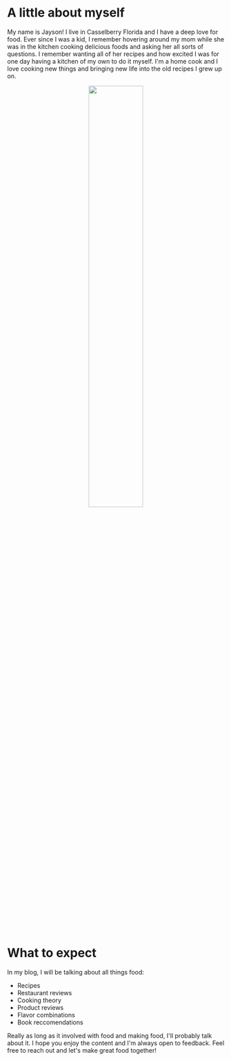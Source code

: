 # A little about myself

My name is Jayson! I live in Casselberry Florida and I have a deep love for food. Ever since I was a kid, I remember hovering around my mom while she was in the kitchen cooking delicious foods and asking her all sorts of questions. I remember wanting all of her recipes and how excited I was for one day having a kitchen of my own to do it myself. I'm a home cook and I love cooking new things and bringing new life into the old recipes I grew up on.

<div style="text-align:center" ><img src="/images/about/shepherds-pie2.jpg" height="50%" width="50%"/></div>

# What to expect

In my blog, I will be talking about all things food:
- Recipes
- Restaurant reviews
- Cooking theory
- Product reviews
- Flavor combinations
- Book reccomendations

Really as long as it involved with food and making food, I'll probably talk about it. I hope you enjoy the content and I'm always open to feedback. Feel free to reach out and let's make great food together!
